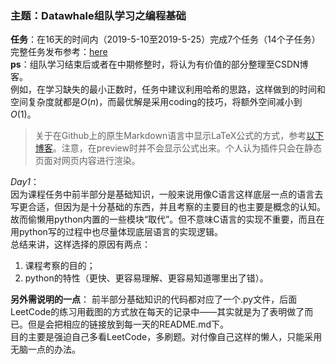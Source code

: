### 主题：Datawhale组队学习之编程基础
**任务**：在16天的时间内（2019-5-10至2019-5-25）完成7个任务（14个子任务）  
完整任务发布参考：[here](https://github.com/datawhalechina/Programming "学习任务")  
**ps**：组队学习结束后或者在中期修整时，将认为有价值的部分整理至CSDN博客。  
例如，在学习缺失的最小正数时，任务中建议利用哈希的思路，这样做到的时间和空间复杂度就都是$O(n)$，而最优解是采用coding的技巧，将额外空间减小到$O(1)$。  
>关于在Github上的原生Markdown语言中显示LaTeX公式的方式，参考[以下博客](https://blog.csdn.net/u014568072/article/details/88872404 "google浏览器登录Github如何显示LaTeX编辑的公式")。注意，在preview时并不会显示公式出来。个人认为插件只会在静态页面对网页内容进行渲染。  
  
*Day1*：    
因为课程任务中前半部分是基础知识，一般来说用像C语言这样底层一点的语言去写更合适，但因为是十分基础的东西，并且考察的主要目的也主要是概念的认知。故而偷懒用python内置的一些模块“取代”。但不意味C语言的实现不重要，而且在用python写的过程中也尽量体现底层语言的实现逻辑。  
总结来讲，这样选择的原因有两点：  
1. 课程考察的目的；
2. python的特性（更快、更容易理解、更容易知道哪里出了错）。
  
**另外需说明的一点**：
前半部分基础知识的代码都对应了一个.py文件，后面LeetCode的练习用截图的方式放在每天的记录中——其实就是为了表明做了而已。但是会把相应的链接放到每一天的README.md下。  
目的主要是强迫自己多看LeetCode，多刷题。对付像自己这样的懒人，只能采用无脑一点的办法。
